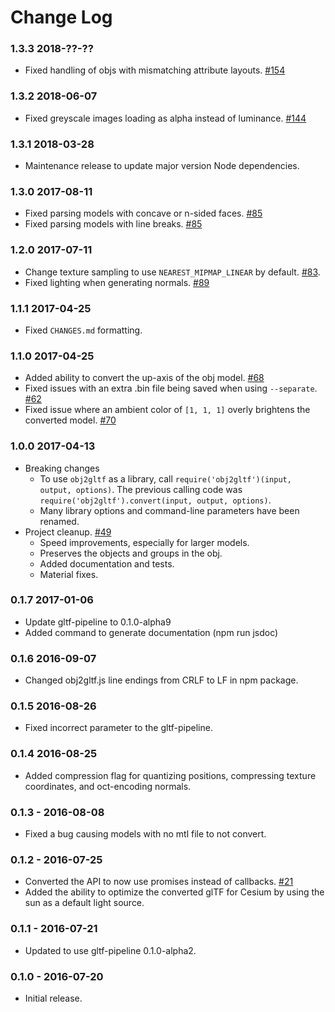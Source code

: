 Change Log
==========

### 1.3.3 2018-??-??

* Fixed handling of objs with mismatching attribute layouts. [#154](https://github.com/AnalyticalGraphicsInc/obj2gltf/pull/154)

### 1.3.2 2018-06-07
* Fixed greyscale images loading as alpha instead of luminance. [#144](https://github.com/AnalyticalGraphicsInc/obj2gltf/pull/144)

### 1.3.1 2018-03-28
* Maintenance release to update major version Node dependencies.

### 1.3.0 2017-08-11
* Fixed parsing models with concave or n-sided faces. [#85](https://github.com/AnalyticalGraphicsInc/obj2gltf/pull/85)
* Fixed parsing models with line breaks. [#85](https://github.com/AnalyticalGraphicsInc/obj2gltf/pull/85)

### 1.2.0 2017-07-11

* Change texture sampling to use `NEAREST_MIPMAP_LINEAR` by default. [#83](https://github.com/AnalyticalGraphicsInc/obj2gltf/pull/83).
* Fixed lighting when generating normals. [#89](https://github.com/AnalyticalGraphicsInc/obj2gltf/pull/89)

### 1.1.1 2017-04-25

* Fixed `CHANGES.md` formatting.

### 1.1.0 2017-04-25

* Added ability to convert the up-axis of the obj model. [#68](https://github.com/AnalyticalGraphicsInc/obj2gltf/pull/68)
* Fixed issues with an extra .bin file being saved when using `--separate`. [#62](https://github.com/AnalyticalGraphicsInc/obj2gltf/pull/62)
* Fixed issue where an ambient color of `[1, 1, 1]` overly brightens the converted model. [#70](https://github.com/AnalyticalGraphicsInc/obj2gltf/pull/70)

### 1.0.0 2017-04-13

* Breaking changes
    * To use `obj2gltf` as a library, call `require('obj2gltf')(input, output, options)`. The previous calling code was `require('obj2gltf').convert(input, output, options)`.
    * Many library options and command-line parameters have been renamed.
* Project cleanup. [#49](https://github.com/AnalyticalGraphicsInc/obj2gltf/pull/49)
    * Speed improvements, especially for larger models.
    * Preserves the objects and groups in the obj.
    * Added documentation and tests.
    * Material fixes.

### 0.1.7 2017-01-06

* Update gltf-pipeline to 0.1.0-alpha9
* Added command to generate documentation (npm run jsdoc)

### 0.1.6 2016-09-07

* Changed obj2gltf.js line endings from CRLF to LF in npm package.

### 0.1.5 2016-08-26

* Fixed incorrect parameter to the gltf-pipeline.

### 0.1.4 2016-08-25

* Added compression flag for quantizing positions, compressing texture coordinates, and oct-encoding normals.

### 0.1.3 - 2016-08-08

* Fixed a bug causing models with no mtl file to not convert.

### 0.1.2 - 2016-07-25

* Converted the API to now use promises instead of callbacks. [#21](https://github.com/AnalyticalGraphicsInc/OBJ2GLTF/pull/21)
* Added the ability to optimize the converted glTF for Cesium by using the sun as a default light source.

### 0.1.1 - 2016-07-21

* Updated to use gltf-pipeline 0.1.0-alpha2.

### 0.1.0 - 2016-07-20

* Initial release.
